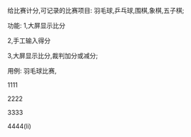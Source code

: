给比赛计分,可记录的比赛项目:
羽毛球,乒乓球,围棋,象棋,五子棋;

功能:
1,大屏显示比分

2,手工输入得分

3,大屏显示比分,裁判加分或减分;

用例:
羽毛球比赛,

1111

2222

3333

4444(li)

